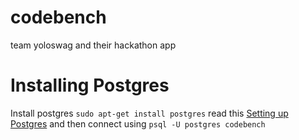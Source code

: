 codebench
=========

team yoloswag and their hackathon app


Installing Postgres
===================
Install postgres `sudo apt-get install postgres`
read this
[Setting up Postgres](https://help.ubuntu.com/10.04/serverguide/postgresql.html)
and then connect using `psql -U postgres codebench`